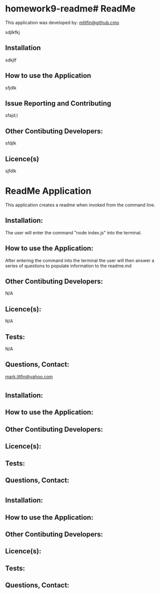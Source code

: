 # homework9-readme# ReadMe
This application was developed by: mlitfin@github.cmo

sdjlkfkj
## Installation
sdkjlf
## How to use the Application
sfjdlk
## Issue Reporting and Contributing
sfajd;l
## Other Contibuting Developers:
sfdjlk
## Licence(s)
sjfdlk
# ReadMe Application
This application creates a readme when invoked from the command line.
## Installation:
The user will enter the command "node index.js" into the terminal.
## How to use the Application:
After entering the command into the terminal the user will then answer a series of questions to populate information to the readme.md
## Other Contibuting Developers:
N/A
## Licence(s):
N/A
## Tests:
N/A
## Questions, Contact:
mark.litfin@yahoo.com
# 

## Installation:

## How to use the Application:

## Other Contibuting Developers:

## Licence(s):

## Tests:

## Questions, Contact:

# 

## Installation:

## How to use the Application:

## Other Contibuting Developers:

## Licence(s):

## Tests:

## Questions, Contact:

